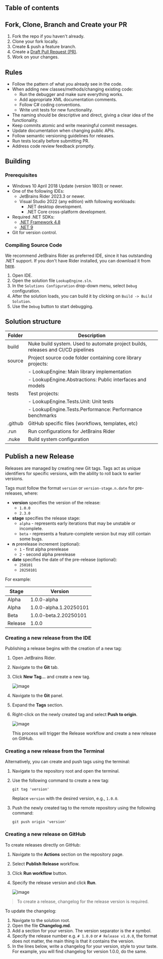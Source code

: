 ﻿## Table of contents


## Fork, Clone, Branch and Create your PR

1. Fork the repo if you haven't already.
2. Clone your fork locally.
3. Create & push a feature branch.
4. Create a [Draft Pull Request (PR)](https://github.blog/2019-02-14-introducing-draft-pull-requests/).
5. Work on your changes.

## Rules

- Follow the pattern of what you already see in the code.
- When adding new classes/methods/changing existing code: 
  - Run the debugger and make sure everything works.
  - Add appropriate XML documentation comments.
  - Follow C# coding conventions.
  - Write unit tests for new functionality.
- The naming should be descriptive and direct, giving a clear idea of the functionality.
- Keep commits atomic and write meaningful commit messages.
- Update documentation when changing public APIs.
- Follow semantic versioning guidelines for releases.
- Run tests locally before submitting PR.
- Address code review feedback promptly.

## Building

### Prerequisites

- Windows 10 April 2018 Update (version 1803) or newer.
- One of the following IDEs:
  - JetBrains Rider 2023.3 or newer.
  - Visual Studio 2022 (any edition) with following workloads:
    - .NET desktop development.
    - .NET Core cross-platform development.
- Required .NET SDKs:
  - [.NET Framework 4.8](https://dotnet.microsoft.com/download/dotnet-framework/net48)
  - [.NET 9](https://dotnet.microsoft.com/en-us/download/dotnet)
- Git for version control.

### Compiling Source Code

We recommend JetBrains Rider as preferred IDE, since it has outstanding .NET support. If you don't have Rider installed, you can download it
from [here](https://www.jetbrains.com/rider/).

1. Open IDE.
2. Open the solution file `LookupEngine.sln`.
3. In the `Solutions Configuration` drop-down menu, select `Debug` configuration.
4. After the solution loads, you can build it by clicking on `Build -> Build Solution`.
5. Use the `Debug` button to start debugging.

## Solution structure

| Folder  | Description                                                                      |
|---------|----------------------------------------------------------------------------------|
| build   | Nuke build system. Used to automate project builds, releases and CI/CD pipelines |
| source  | Project source code folder containing core library projects:                     |
|         | - LookupEngine: Main library implementation                                      |
|         | - LookupEngine.Abstractions: Public interfaces and models                        |
| tests   | Test projects:                                                                   |
|         | - LookupEngine.Tests.Unit: Unit tests                                            |
|         | - LookupEngine.Tests.Performance: Performance benchmarks                         |
| .github | GitHub specific files (workflows, templates, etc)                                |
| .run    | Run configurations for JetBrains Rider                                           |
| .nuke   | Build system configuration                                                       |

## Publish a new Release

Releases are managed by creating new Git tags.
Tags act as unique identifiers for specific versions, with the ability to roll back to earlier versions.

Tags must follow the format `version` or `version-stage.n.date` for pre-releases, where:

- **version** specifies the version of the release:
    - `1.0.0`
    - `2.3.0`
- **stage** specifies the release stage:
    - `alpha` - represents early iterations that may be unstable or incomplete.
    - `beta` - represents a feature-complete version but may still contain some bugs.
- **n** prerelease increment (optional):
    - `1` - first alpha prerelease
    - `2` - second alpha prerelease
- **date** specifies the date of the pre-release (optional):
    - `250101`
    - `20250101`

For example:

| Stage   | Version                |
|---------|------------------------|
| Alpha   | 1.0.0-alpha            |
| Alpha   | 1.0.0-alpha.1.20250101 |
| Beta    | 1.0.0-beta.2.20250101  |
| Release | 1.0.0                  |

### Creating a new release from the IDE

Publishing a release begins with the creation of a new tag:

1. Open JetBrains Rider.
2. Navigate to the **Git** tab.
3. Click **New Tag...** and create a new tag.

   ![image](https://github.com/user-attachments/assets/19c11322-9f95-45e5-8fe6-defa36af59c4)

4. Navigate to the **Git** panel.
5. Expand the **Tags** section.
6. Right-click on the newly created tag and select **Push to origin**.

   ![image](https://github.com/user-attachments/assets/b2349264-dd76-4c21-b596-93110f1f16cb)

   This process will trigger the Release workflow and create a new release on GitHub.

### Creating a new release from the Terminal

Alternatively, you can create and push tags using the terminal:

1. Navigate to the repository root and open the terminal.
2. Use the following command to create a new tag:
   ```shell
   git tag 'version'
   ```

   Replace `version` with the desired version, e.g., `1.0.0`.
3. Push the newly created tag to the remote repository using the following command:
   ```shell
   git push origin 'version'
   ```
### Creating a new release on GitHub

To create releases directly on GitHub:

1. Navigate to the **Actions** section on the repository page.
2. Select **Publish Release** workflow.
3. Click **Run workflow** button.
4. Specify the release version and click **Run**.

   ![image](https://github.com/user-attachments/assets/088388c1-6055-4d21-8d22-70f047d8f104)

> To create a release, changelog for the release version is required.

To update the changelog:

1. Navigate to the solution root.
2. Open the file **Changelog.md**.
3. Add a section for your version. The version separator is the `#` symbol.
4. Specify the release number e.g. `# 1.0.0` or `# Release v1.0.0`, the format does not matter, the main thing is that it contains the version.
5. In the lines below, write a changelog for your version, style to your taste. For example, you will find changelog for version 1.0.0, do the same.